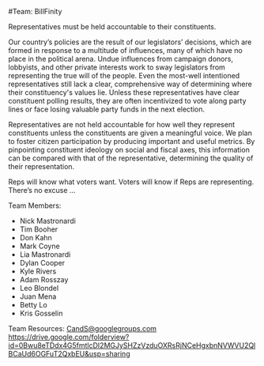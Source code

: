 #Team: BillFinity

Representatives must be held accountable to their constituents.

Our country’s policies are the result of our legislators’ decisions, which are formed in response to a multitude of influences, many of which have no place in the political arena. Undue influences from campaign donors, lobbyists, and other private interests work to sway legislators from representing the true will of the people. Even the most-well intentioned representatives still lack a clear, comprehensive way of determining where their constituency's values lie. Unless these representatives have clear constituent polling results, they are often incentivized to vote along party lines or face losing valuable party funds in the next election.

Representatives are not held accountable for how well they represent constituents unless the constituents are given a meaningful voice.  We plan to foster citizen participation by producing important and useful metrics. By pinpointing constituent ideology on social and fiscal axes, this information can be compared with that of the representative, determining the quality of their representation.

Reps will know what voters want.  Voters will know if Reps are representing.  There’s no excuse ...

Team Members:

* Nick Mastronardi
* Tim Booher
* Don Kahn
* Mark Coyne
* Lia Mastronardi
* Dylan Cooper
* Kyle Rivers
* Adam Rosszay
* Leo Blondel
* Juan Mena
* Betty Lo
* Kris Gosselin

Team Resources:
CandS@googlegroups.com
https://drive.google.com/folderview?id=0Bwu8eTDdx4G5fmtlcDI2MGJySHZzVzduOXRsRjNCeHgxbnNVWVU2QlBCaUd6OGFuT2QxbEU&usp=sharing